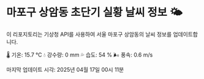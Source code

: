 
# 마포구 상암동 초단기 실황 날씨 정보 🌤️

이 리포지토리는 기상청 API를 사용하여 서울 마포구 상암동의 날씨 정보를 업데이트합니다. 

🌡️ 기온: 15.7 ℃
💧 강수량: 0 mm
💦 습도: 54 %
🌬️ 풍속: 0.6 m/s

마지막 업데이트 시각: 2025년 04월 17일 00시 11분    
